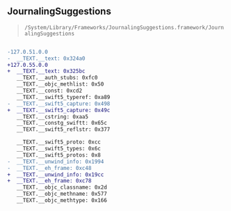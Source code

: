 ## JournalingSuggestions

> `/System/Library/Frameworks/JournalingSuggestions.framework/JournalingSuggestions`

```diff

-127.0.51.0.0
-  __TEXT.__text: 0x324a0
+127.0.55.0.0
+  __TEXT.__text: 0x325bc
   __TEXT.__auth_stubs: 0xfc0
   __TEXT.__objc_methlist: 0x50
   __TEXT.__const: 0xcd2
   __TEXT.__swift5_typeref: 0xa89
-  __TEXT.__swift5_capture: 0x498
+  __TEXT.__swift5_capture: 0x49c
   __TEXT.__cstring: 0xaa5
   __TEXT.__constg_swiftt: 0x65c
   __TEXT.__swift5_reflstr: 0x377

   __TEXT.__swift5_proto: 0xcc
   __TEXT.__swift5_types: 0x6c
   __TEXT.__swift5_protos: 0x8
-  __TEXT.__unwind_info: 0x1994
-  __TEXT.__eh_frame: 0xc48
+  __TEXT.__unwind_info: 0x19cc
+  __TEXT.__eh_frame: 0xc78
   __TEXT.__objc_classname: 0x2d
   __TEXT.__objc_methname: 0x577
   __TEXT.__objc_methtype: 0x166

```
